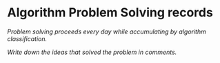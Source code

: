 # Algorithm Problem Solving records


*Problem solving proceeds every day while accumulating by algorithm classification.*



*Write down the ideas that solved the problem in comments.*
